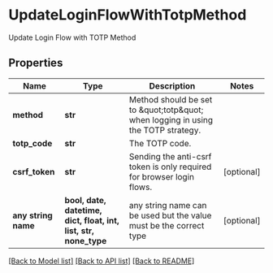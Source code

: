# UpdateLoginFlowWithTotpMethod

Update Login Flow with TOTP Method

## Properties
Name | Type | Description | Notes
------------ | ------------- | ------------- | -------------
**method** | **str** | Method should be set to \&quot;totp\&quot; when logging in using the TOTP strategy. | 
**totp_code** | **str** | The TOTP code. | 
**csrf_token** | **str** | Sending the anti-csrf token is only required for browser login flows. | [optional] 
**any string name** | **bool, date, datetime, dict, float, int, list, str, none_type** | any string name can be used but the value must be the correct type | [optional]

[[Back to Model list]](../README.md#documentation-for-models) [[Back to API list]](../README.md#documentation-for-api-endpoints) [[Back to README]](../README.md)



